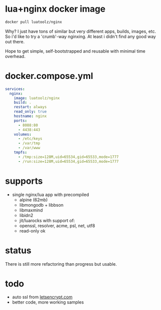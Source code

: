 # lua+nginx docker image
```bash
docker pull luatoolz/nginx
```

Why? I just have tons of similar but very different apps, builds, images, etc.
So i'd like to try a 'crumb'-way nginxing. At least i didn't find any good way out there.

Hope to get simple, self-bootstrapped and reusable with minimal time overhead.

# docker.compose.yml
```yml
services:
  nginx:
    image: luatoolz/nginx
    build: .
    restart: always
    read_only: true
    hostname: nginx
    ports:
      - 8088:80
      - 4438:443
    volumes:
      - /etc/keys
      - /var/tmp
      - /var/www
    tmpfs:
      - /tmp:size=128M,uid=65534,gid=65533,mode=1777
      - /run:size=128M,uid=65534,gid=65533,mode=1777
```

# supports
* single nginx/lua app with precompiled
  - alpine (62mb)
  - libmongodb + libbson
  - libmaxmind
  - libidn2
  - jit/luarocks with support of:
  - openssl, resolver, acme, psl, net, utf8
  - read-only ok

# status
There is still more refactoring than progress but usable.

# todo
* auto ssl from [letsencrypt.com](https://letsencrypt.com)
* better code, more working samples
